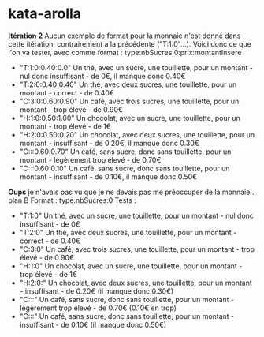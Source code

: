 # kata-arolla


**Itération 2**
Aucun exemple de format pour la monnaie n'est donné dans cette itération, contrairement à la précédente ("T:1:0"...).
Voici donc ce que l'on va tester, avec comme format :    type:nbSucres:0:prix:montantInsere
* "T:1:0:0.40:0.0"			Un thé, avec un sucre, une touillette, pour un montant - nul donc insuffisant - de 0€, il manque donc 0.40€
* "T:2:0:0.40:0.40"			Un thé, avec deux sucres, une touillette, pour un montant - correct - de 0.40€
* "C:3:0:0.60:0.90"		Un café, avec  trois sucres, une touillette, pour un montant - trop élevé - de 0.90€
* "H:1:0:0.50:1.00"		Un chocolat, avec un sucre, une touillette, pour un montant - trop élevé - de 1€
* "H:2:0:0.50:0.20"		Un chocolat, avec deux sucres, une touillette, pour un montant - insuffisant - de 0.20€, il manque donc 0.30€
* "C:::0.60:0.70"			Un café, sans sucre, donc sans touillette, pour un montant - légèrement trop élevé - de 0.70€
* "C:::0.60:0.10"			Un café, sans sucre, donc sans touillette, pour un montant - insuffisant - de 0.10€, il manque donc 0.50€

**Oups** je n'avais pas vu que je ne devais pas me préoccuper de la monnaie... plan B
Format :    type:nbSucres:0
Tests :
* "T:1:0"			Un thé, avec un sucre, une touillette, pour un montant - nul donc insuffisant - de 0€
* "T:2:0"			Un thé, avec deux sucres, une touillette, pour un montant - correct - de 0.40€
* "C:3:0"			Un café, avec  trois sucres, une touillette, pour un montant - trop élevé - de 0.90€
* "H:1:0"			Un chocolat, avec un sucre, une touillette, pour un montant - trop élevé - de 1€
* "H:2:0:"		Un chocolat, avec deux sucres, une touillette, pour un montant - insuffisant - de 0.20€ (il manque donc 0.30€)
* "C:::"			Un café, sans sucre, donc sans touillette, pour un montant - légèrement trop élevé - de 0.70€ (0.10€ en trop)
* "C:::"			Un café, sans sucre, donc sans touillette, pour un montant - insuffisant - de 0.10€ (il manque donc 0.50€)
